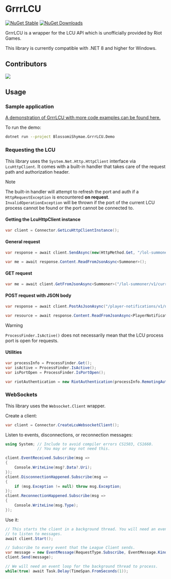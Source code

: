 # GrrrLCU

[![NuGet Stable](https://img.shields.io/nuget/v/BlossomiShymae.GrrrLCU.svg?style=flat-square&logo=nuget&logoColor=black&labelColor=69ffbe&color=77077a)](https://www.nuget.org/packages/BlossomiShymae.GrrrLCU/) [![NuGet Downloads](https://img.shields.io/nuget/dt/BlossomiShymae.GrrrLCU?style=flat-square&logoColor=black&labelColor=69ffbe&color=77077a)](https://www.nuget.org/packages/BlossomiShymae.GrrrLCU/)

GrrrLCU is a wrapper for the LCU API which is unofficially provided by Riot Games.

This library is currently compatible with .NET 8 and higher for Windows.

## Contributors

<a href="https://github.com/BlossomiShymae/GrrrLCU/graphs/contributors">
  <img src="https://contrib.rocks/image?repo=BlossomiShymae/GrrrLCU" />
</a>

## Usage

### Sample application

[A demonstration of GrrrLCU with more code examples can be found here.](https://github.com/BlossomiShymae/GrrrLCU/blob/main/BlossomiShymae.GrrrLCU.Demo/Program.cs)

To run the demo:
```bash
dotnet run --project BlossomiShymae.GrrrLCU.Demo
```

### Requesting the LCU

This library uses the `System.Net.Http.HttpClient` interface via `LcuHttpClient`. It comes with a built-in handler that takes care of the request path and authorization header.

> [!NOTE]
> The built-in handler will attempt to refresh the port and auth if a `HttpRequestException` is encountered **on request**. `InvalidOperationException` will be thrown if the port of the current LCU process cannot be found or the port cannot be connected to.


#### Getting the LcuHttpClient instance

```csharp
var client = Connector.GetLcuHttpClientInstance();
```

#### General request

```csharp
var response = await client.SendAsync(new(HttpMethod.Get, "/lol-summoner/v1/current-summoner"));

var me = await response.Content.ReadFromJsonAsync<Summoner>();
```

#### GET request

```csharp
var me = await client.GetFromJsonAsync<Summoner>("/lol-summoner/v1/current-summoner");
```

#### POST request with JSON body

```csharp
var response = await client.PostAsJsonAsync("/player-notifications/v1/notifications", playerNotificationResource);

var resource = await response.Content.ReadFromJsonAsync<PlayerNotificationResource>();
```

> [!WARNING]
> `ProcessFinder.IsActive()` does not necessarily mean that the LCU process port is open for requests.

#### Utilities

```csharp
var processInfo = ProcessFinder.Get();
var isActive = ProcessFinder.IsActive();
var isPortOpen = ProcessFinder.IsPortOpen();

var riotAuthentication = new RiotAuthentication(processInfo.RemotingAuthToken);

```

### WebSockets

This library uses the `Websocket.Client` wrapper.

Create a client:

```csharp
var client = Connector.CreateLcuWebsocketClient();
```

Listen to events, disconnections, or reconnection messages:

```csharp
using System; // Include to avoid compiler errors CS1503, CS1660.
              // You may or may not need this.

client.EventReceived.Subscribe(msg =>
{
    Console.WriteLine(msg?.Data?.Uri);
});
client.DisconnectionHappened.Subscribe(msg => 
{
    if (msg.Exception != null) throw msg.Exception;
});
client.ReconnectionHappened.Subscribe(msg =>
{
    Console.WriteLine(msg.Type);
});
```

Use it:

```csharp
// This starts the client in a background thread. You will need an event loop
// to listen to messages.
await client.Start();

// Subscribe to every event that the League Client sends.
var message = new EventMessage(RequestType.Subscribe, EventMessage.Kinds.OnJsonApiEvent);
client.Send(message);

// We will need an event loop for the background thread to process.
while(true) await Task.Delay(TimeSpan.FromSeconds(1));
```
